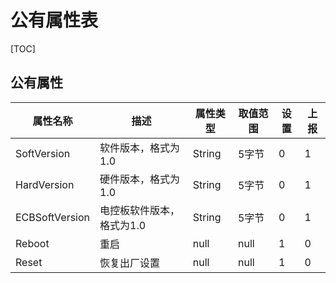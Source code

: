 # 公有属性表

[TOC]

## 公有属性
| 属性名称   | 描述     | 属性类型 | 取值范围 | 设置 | 上报 |
| -------- | -------- | ------ | ------- | ---- | ---- |
| SoftVersion | 软件版本，格式为1.0 | String  | 5字节 | 0 | 1 |
| HardVersion | 硬件版本，格式为1.0 | String  | 5字节    | 0 | 1 |
| ECBSoftVersion | 电控板软件版本，格式为1.0 | String  | 5字节 | 0 | 1 |
| Reboot | 重启 | null | null | 1 | 0 |
| Reset | 恢复出厂设置 | null | null | 1 | 0 |

